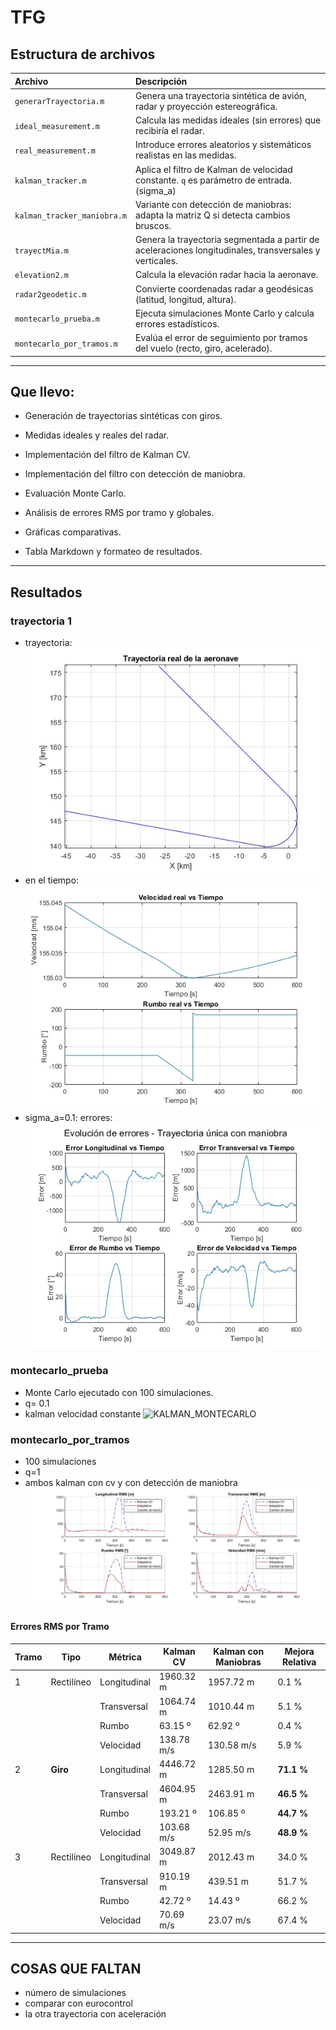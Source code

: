 # TFG

## Estructura de archivos

| Archivo | Descripción |
|:--------|:------------|
| `generarTrayectoria.m` | Genera una trayectoria sintética de avión, radar y proyección estereográfica. |
| `ideal_measurement.m` | Calcula las medidas ideales (sin errores) que recibiría el radar. |
| `real_measurement.m` | Introduce errores aleatorios y sistemáticos realistas en las medidas. |
| `kalman_tracker.m` | Aplica el filtro de Kalman de velocidad constante. `q` es parámetro de entrada. (sigma_a) |
| `kalman_tracker_maniobra.m` | Variante con detección de maniobras: adapta la matriz Q si detecta cambios bruscos. |
| `trayectMia.m` | Genera la trayectoria segmentada a partir de aceleraciones longitudinales, transversales y verticales. |
| `elevation2.m` | Calcula la elevación radar hacia la aeronave. |
| `radar2geodetic.m` | Convierte coordenadas radar a geodésicas (latitud, longitud, altura). |
| `montecarlo_prueba.m` | Ejecuta simulaciones Monte Carlo y calcula errores estadísticos. |
| `montecarlo_por_tramos.m` | Evalúa el error de seguimiento por tramos del vuelo (recto, giro, acelerado).|
---
## Que llevo:
- Generación de trayectorias sintéticas con giros.

- Medidas ideales y reales del radar.

- Implementación del filtro de Kalman CV.

- Implementación del filtro con detección de maniobra.

- Evaluación Monte Carlo.

- Análisis de errores RMS por tramo y globales.

- Gráficas comparativas.

- Tabla Markdown y formateo de resultados.
---

## Resultados
### trayectoria 1
- trayectoria:
![TRAYECTORIA1](img/trayectoria_unica.jpg)
- en el tiempo:
![TRAYECTORIA1tiempo](img/trayectoria_unica_tiempo.jpg)
- sigma_a=0.1: errores:
![TRAYECTORIA1errores](img/errores_trayectoria_unica_q=0.1.jpg)

### montecarlo_prueba
- Monte Carlo ejecutado con 100 simulaciones.
- q= 0.1
- kalman velocidad constante
![KALMAN_MONTECARLO](img/montecarlo.jpg)

### montecarlo_por_tramos
- 100 simulaciones
- q=1
- ambos kalman con cv y con detección de maniobra
![KALMAN_Y_MANIOBRA_MONTECARLO](img/montecarlo_por_tramos.jpg)
#### Errores RMS por Tramo

| Tramo | Tipo        | Métrica       | Kalman CV | Kalman con Maniobras | Mejora Relativa |
|-------|-------------|----------------|-----------|------------------------|------------------|
| 1     | Rectilíneo  | Longitudinal   | 1960.32 m | 1957.72 m              | 0.1 %            |
|       |             | Transversal    | 1064.74 m | 1010.44 m              | 5.1 %            |
|       |             | Rumbo          | 63.15 º   | 62.92 º                | 0.4 %            |
|       |             | Velocidad      | 138.78 m/s| 130.58 m/s             | 5.9 %            |
| 2     | **Giro**    | Longitudinal   | 4446.72 m | 1285.50 m              | **71.1 %**       |
|       |             | Transversal    | 4604.95 m | 2463.91 m              | **46.5 %**       |
|       |             | Rumbo          | 193.21 º  | 106.85 º               | **44.7 %**       |
|       |             | Velocidad      | 103.68 m/s| 52.95 m/s              | **48.9 %**       |
| 3     | Rectilíneo  | Longitudinal   | 3049.87 m | 2012.43 m              | 34.0 %           |
|       |             | Transversal    | 910.19 m  | 439.51 m               | 51.7 %           |
|       |             | Rumbo          | 42.72 º   | 14.43 º                | 66.2 %           |
|       |             | Velocidad      | 70.69 m/s | 23.07 m/s              | 67.4 %           |

---
 ## COSAS QUE FALTAN
- número de simulaciones
- comparar con eurocontrol
- la otra trayectoria con aceleración